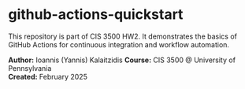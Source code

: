 # github-actions-quickstart

This repository is part of CIS 3500 HW2. It demonstrates the basics of GitHub Actions for continuous integration and workflow automation.

**Author:** Ioannis (Yannis) Kalaitzidis
**Course:** CIS 3500 @ University of Pennsylvania  
**Created:** February 2025
